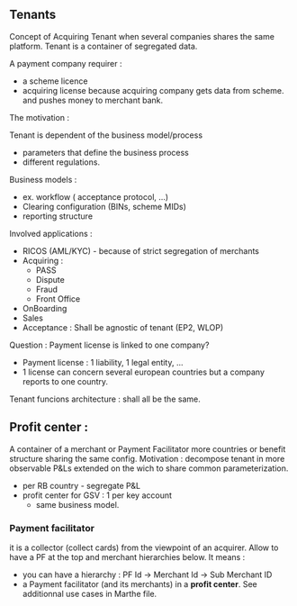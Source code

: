 ## Tenants

Concept of Acquiring Tenant when several companies shares the same platform.
Tenant is a container of segregated data.

A payment company requirer : 
- a scheme licence
- acquiring license
because acquiring company gets data from scheme. and pushes money to merchant bank.



The motivation : 

Tenant is dependent of the business model/process
- parameters that define the business process 
- different regulations.

Business models : 
- ex. workflow ( acceptance protocol, ...)
- Clearing configuration (BINs, scheme MIDs)
- reporting structure

Involved applications :
- RICOS (AML/KYC) - because of strict segregation of merchants
- Acquiring : 
	- PASS
	- Dispute
	- Fraud
	- Front Office
- OnBoarding
- Sales
- Acceptance : Shall be agnostic of tenant (EP2, WLOP)

Question : Payment license is linked to one company?
- Payment license : 1 liability, 1 legal entity, ...
- 1 license can concern several european countries but a company reports to one country.

Tenant funcions architecture : shall all be the same.

## Profit center : 
A container of a merchant or Payment Facilitator
more countries or benefit structure sharing the same config.
Motivation : decompose tenant in more observable P&Ls
extended on the wich to share common parameterization.

- per RB country - segregate P&L
- profit center for GSV : 1 per key account
	- same business model. 


### Payment facilitator
it is a collector (collect cards) from the viewpoint of an acquirer.
Allow to have a PF at the top and merchant hierarchies below.
It means : 
- you can have a hierarchy : PF Id -> Merchant Id -> Sub Merchant ID
- a Payment facilitator (and its merchants) in a **profit center**.
See additionnal use cases in Marthe file.
